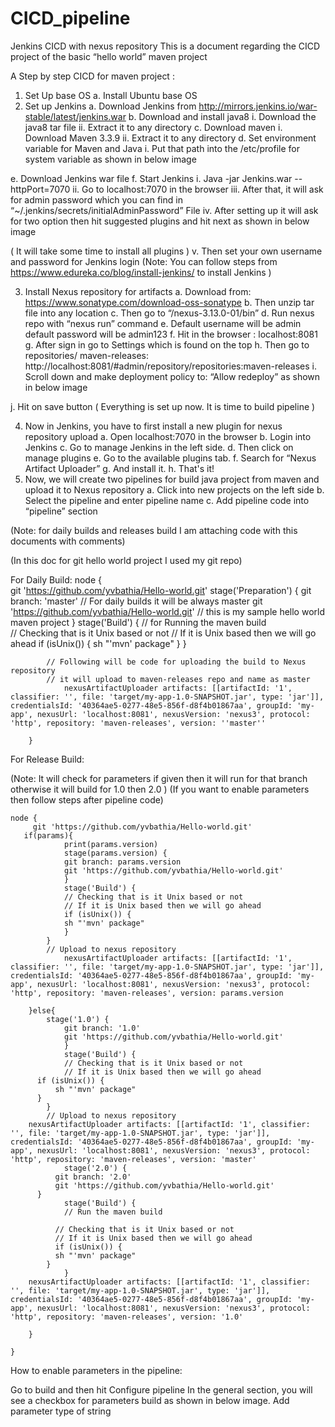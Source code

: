 # CICD_pipeline
Jenkins CICD with nexus repository 
This is a document regarding the CICD project of the basic “hello world” maven project



A Step by step CICD for maven project : 

1. Set Up base OS
a. Install Ubuntu base OS
2. Set up Jenkins
a. Download Jenkins from http://mirrors.jenkins.io/war-stable/latest/jenkins.war
b. Download and install java8
i. Download the java8 tar file
ii. Extract it to any directory
c. Download maven
i. Download Maven 3.3.9
ii. Extract it to any directory
d. Set environment variable for Maven and Java
i. Put that path into the /etc/profile for system variable as shown in below image

e. Download Jenkins war file
f. Start Jenkins
i. Java -jar Jenkins.war --httpPort=7070
ii. Go to localhost:7070 in the browser
iii. After that, it will ask for admin password which you can find in “~/.jenkins/secrets/initialAdminPassword” File
iv. After setting up it will ask for two option then hit suggested plugins and hit next as shown in below image

( It will take some time to install all plugins )
v. Then set your own username and password for Jenkins login
(Note: You can follow steps from https://www.edureka.co/blog/install-jenkins/ to install Jenkins )



3. Install Nexus repository for artifacts
a. Download from: https://www.sonatype.com/download-oss-sonatype
b. Then unzip tar file into any location
c. Then go to “/nexus-3.13.0-01/bin”
d. Run nexus repo with “nexus run” command
e. Default username will be admin default password will be admin123
f. Hit in the browser : localhost:8081
g. After sign in go to Settings which is found on the top
h. Then go to repositories/ maven-releases: http://localhost:8081/#admin/repository/repositories:maven-releases
i. Scroll down and make deployment policy to: “Allow redeploy” as shown in below image

j. Hit on save button
     ( Everything is set up now. It is time to build pipeline )

4. Now in Jenkins, you have to first install a new plugin for nexus repository upload
a. Open localhost:7070 in the browser
b. Login into Jenkins
c. Go to manage Jenkins in the left side.
d. Then click on manage plugins
e. Go to the available plugins tab.
f. Search for “Nexus Artifact Uploader”
g. And install it.
h. That's it!
5. Now, we will create two pipelines for build java project from maven and upload it to Nexus repository
a. Click into new projects on the left side
b. Select the pipeline and enter pipeline name
c. Add pipeline code into “pipeline” section

(Note: for daily builds and releases build I am attaching code with this documents with comments)


(In this doc for git hello world project I used my git repo)











For Daily Build:
		node {  
			git 'https://github.com/yvbathia/Hello-world.git'
				stage('Preparation') { 
				git branch: 'master'  // For daily builds it will be always master
				git 'https://github.com/yvbathia/Hello-world.git'  // this is my sample hello world maven project
				 }
				stage('Build') {
				// for  Running the maven build              
				// Checking that is it Unix based or not
				// If it is Unix based then we will go ahead
				if (isUnix()) {
						sh "'mvn' package"
				} 
				 }

			// Following will be code for uploading the build to Nexus repository
			// it will upload to maven-releases repo and name as master
				nexusArtifactUploader artifacts: [[artifactId: '1', classifier: '', file: 'target/my-app-1.0-SNAPSHOT.jar', type: 'jar']], credentialsId: '40364ae5-0277-48e5-856f-d8f4b01867aa', groupId: 'my-app', nexusUrl: 'localhost:8081', nexusVersion: 'nexus3', protocol: 'http', repository: 'maven-releases', version: ''master''

		}




















For Release Build:

(Note: It will check for parameters  if given then it will run for that branch otherwise it will build for 1.0 then 2.0 )
(If you want to enable parameters then follow steps after pipeline code)

	node {
		 git 'https://github.com/yvbathia/Hello-world.git'
	   if(params){
				print(params.version)
				stage(params.version) {
				git branch: params.version
				git 'https://github.com/yvbathia/Hello-world.git'
				}
			    stage('Build') {
				// Checking that is it Unix based or not
				// If it is Unix based then we will go ahead
				if (isUnix()) {
				sh "'mvn' package"
				} 
		    }
			// Upload to nexus repository
				nexusArtifactUploader artifacts: [[artifactId: '1', classifier: '', file: 'target/my-app-1.0-SNAPSHOT.jar', type: 'jar']], credentialsId: '40364ae5-0277-48e5-856f-d8f4b01867aa', groupId: 'my-app', nexusUrl: 'localhost:8081', nexusVersion: 'nexus3', protocol: 'http', repository: 'maven-releases', version: params.version

		}else{
			stage('1.0') {
				git branch: '1.0'
				git 'https://github.com/yvbathia/Hello-world.git'
				}
				stage('Build') {
				// Checking that is it Unix based or not
				// If it is Unix based then we will go ahead
		  if (isUnix()) {
		      sh "'mvn' package"
		  } 
			}
			// Upload to nexus repository
		nexusArtifactUploader artifacts: [[artifactId: '1', classifier: '', file: 'target/my-app-1.0-SNAPSHOT.jar', type: 'jar']], credentialsId: '40364ae5-0277-48e5-856f-d8f4b01867aa', groupId: 'my-app', nexusUrl: 'localhost:8081', nexusVersion: 'nexus3', protocol: 'http', repository: 'maven-releases', version: 'master'
				stage('2.0') { 
		      git branch: '2.0'
		      git 'https://github.com/yvbathia/Hello-world.git'
		  }
				stage('Build') {
				// Run the maven build

		      // Checking that is it Unix based or not
		      // If it is Unix based then we will go ahead
		      if (isUnix()) {
			  sh "'mvn' package"
			} 
				}
		nexusArtifactUploader artifacts: [[artifactId: '1', classifier: '', file: 'target/my-app-1.0-SNAPSHOT.jar', type: 'jar']], credentialsId: '40364ae5-0277-48e5-856f-d8f4b01867aa', groupId: 'my-app', nexusUrl: 'localhost:8081', nexusVersion: 'nexus3', protocol: 'http', repository: 'maven-releases', version: '1.0'

		}

	}



How to enable parameters in the pipeline:

Go to build and then hit Configure pipeline
In the general section, you will see a checkbox for parameters build as shown in below image.
Add parameter type of string

